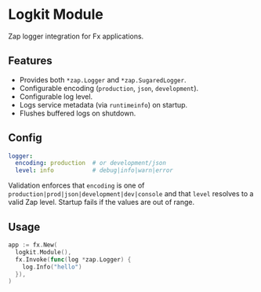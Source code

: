 # Logkit Module

Zap logger integration for Fx applications.

## Features

- Provides both `*zap.Logger` and `*zap.SugaredLogger`.
- Configurable encoding (`production`, `json`, `development`).
- Configurable log level.
- Logs service metadata (via `runtimeinfo`) on startup.
- Flushes buffered logs on shutdown.

## Config

```yaml
logger:
  encoding: production  # or development/json
  level: info           # debug|info|warn|error
```

Validation enforces that `encoding` is one of `production|prod|json|development|dev|console` and that `level` resolves to a valid Zap level. Startup fails if the values are out of range.

## Usage

```go
app := fx.New(
  logkit.Module(),
  fx.Invoke(func(log *zap.Logger) {
    log.Info("hello")
  }),
)
```
